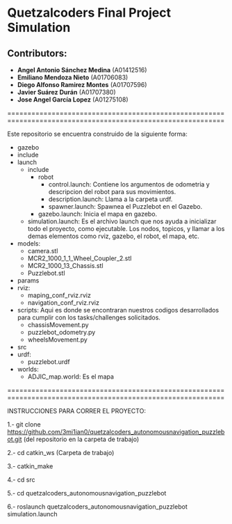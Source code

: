 # Quetzalcoders Final Project Simulation

## Contributors:
- **Angel Antonio Sánchez Medina** (A01412516)
- **Emiliano Mendoza Nieto** (A01706083)
- **Diego Alfonso Ramirez Montes** (A01707596)
- **Javier Suárez Durán** (A01707380)
- **Jose Angel García Lopez** (A01275108)

============================================================================================================

Este repositorio se encuentra construido de la siguiente forma: 

  - gazebo
  - include
  - launch
    - include
      - robot
        - control.launch: Contiene los argumentos de odometria y descripcion del robot para sus movimientos.
        - description.launch: Llama a la carpeta urdf.
        - spawner.launch: Spawnea el Puzzlebot en el Gazebo.
      - gazebo.launch: Inicia el mapa en gazebo.
    - simulation.launch: Es el archivo launch que nos ayuda a inicializar todo el proyecto, como ejecutable.                             Los nodos, topicos, y llamar a los demas elementos como rviz, gazebo, el robot, el                              mapa, etc.
  - models:
    - camera.stl
    - MCR2_1000_1_1_Wheel_Coupler_2.stl
    - MCR2_1000_13_Chassis.stl
    - Puzzlebot.stl
  - params
  - rviz:
    - maping_conf_rviz.rviz
    - navigation_conf_rviz.rviz
  - scripts: Aqui es donde se encontraran nuestros codigos desarrollados para cumplir con los                               tasks/challenges solicitados.
    - chassisMovement.py
    - puzzlebot_odometry.py
    - wheelsMovement.py
  - src
  - urdf:
    - puzzlebot.urdf
  - worlds:
    - ADJIC_map.world: Es el mapa

============================================================================================================

INSTRUCCIONES PARA CORRER EL PROYECTO: 

1.- git clone https://github.com/3mi1ian0/quetzalcoders_autonomousnavigation_puzzlebot.git 
(del repositorio en la carpeta de trabajo)

2.- cd catkin_ws (Carpeta de trabajo)

3.- catkin_make

4.- cd src

5.- cd quetzalcoders_autonomousnavigation_puzzlebot

6.- roslaunch quetzalcoders_autonomousnavigation_puzzlebot simulation.launch
  







